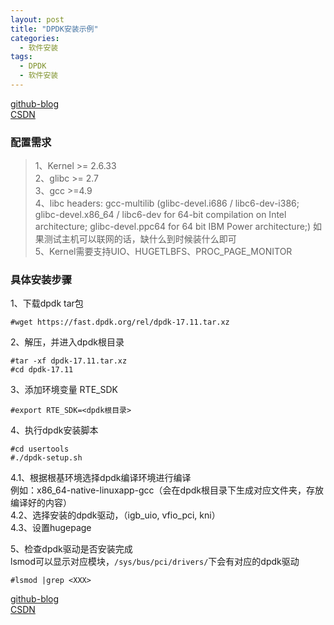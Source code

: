 ```yaml
---
layout: post
title: "DPDK安装示例"
categories:
  - 软件安装
tags:
  - DPDK
  - 软件安装
---
```


[github-blog](https://xftony.github.io)      
[CSDN](https://blog.csdn.net/xftony)    

### 配置需求   
>1、Kernel >= 2.6.33   
2、glibc >= 2.7   
3、gcc >=4.9   
4、libc headers:  gcc-multilib (glibc-devel.i686 / libc6-dev-i386; glibc-devel.x86_64 / libc6-dev for 64-bit compilation on Intel architecture; glibc-devel.ppc64 for 64 bit IBM Power architecture;) 如果测试主机可以联网的话，缺什么到时候装什么即可   
5、Kernel需要支持UIO、HUGETLBFS、PROC_PAGE_MONITOR   

### 具体安装步骤  
1、下载dpdk tar包     
 
	#wget https://fast.dpdk.org/rel/dpdk-17.11.tar.xz

2、解压，并进入dpdk根目录    
 
	#tar -xf dpdk-17.11.tar.xz
	#cd dpdk-17.11

3、添加环境变量 RTE_SDK  

	#export RTE_SDK=<dpdk根目录>

4、执行dpdk安装脚本  

	#cd usertools  
	#./dpdk-setup.sh  
4.1、根据根基环境选择dpdk编译环境进行编译   
例如：x86_64-native-linuxapp-gcc（会在dpdk根目录下生成对应文件夹，存放编译好的内容）  
4.2、选择安装的dpdk驱动，（igb_uio, vfio_pci,  kni）  
4.3、设置hugepage  

5、检查dpdk驱动是否安装完成  
lsmod可以显示对应模块，`/sys/bus/pci/drivers/`下会有对应的dpdk驱动

	#lsmod |grep <XXX>

[github-blog](https://xftony.github.io)      
[CSDN](https://blog.csdn.net/xftony)    